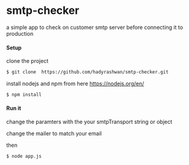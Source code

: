 # smtp-checker
a simple app to check on customer smtp server before connecting it to production

#### Setup 
clone the project 

```sh
$ git clone  https://github.com/hadyrashwan/smtp-checker.git

```

install nodejs and npm from here https://nodejs.org/en/


```sh
$ npm install 

```


#### Run it

change the paramters with the your  smtpTransport string or object 

change the mailer to match your email 

then

```sh
$ node app.js 

```
